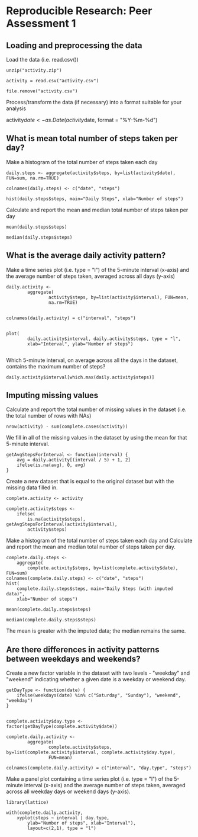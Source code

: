 # Reproducible Research: Peer Assessment 1


## Loading and preprocessing the data


 Load the data (i.e. read.csv())
 
```{r}
unzip("activity.zip")

activity = read.csv("activity.csv")

file.remove("activity.csv")
```


Process/transform the data (if necessary) into a format suitable for your analysis


activity$date <- as.Date(activity$date, format = "%Y-%m-%d")


## What is mean total number of steps taken per day?

 Make a histogram of the total number of steps taken each day

```{r}
daily.steps <- aggregate(activity$steps, by=list(activity$date), FUN=sum, na.rm=TRUE)

colnames(daily.steps) <- c("date", "steps")

hist(daily.steps$steps, main="Daily Steps", xlab="Number of steps")
```

Calculate and report the mean and median total number of steps taken per day
```{r}
mean(daily.steps$steps)
```

```{r}
median(daily.steps$steps)
```


## What is the average daily activity pattern?

Make a time series plot (i.e. type = "l") of the 5-minute interval (x-axis) and the average number of steps taken, averaged across all days (y-axis)

```{r}
daily.activity <- 
        aggregate(
                activity$steps, by=list(activity$interval), FUN=mean, 
                na.rm=TRUE)
                
                
colnames(daily.activity) = c("interval", "steps")


plot(
        daily.activity$interval, daily.activity$steps, type = "l", 
        xlab="Interval", ylab="Number of steps")
        
 ```       
        
        
        
        
Which 5-minute interval, on average across all the days in the dataset, contains the maximum number of steps?

```{r}
daily.activity$interval[which.max(daily.activity$steps)]
```

## Imputing missing values


Calculate and report the total number of missing values in the dataset (i.e. the total number of rows with NAs)

```{r}
nrow(activity) - sum(complete.cases(activity))
```
We fill in all of the missing values in the dataset by using the mean for that 5-minute interval.

```{r}
getAvgStepsForInterval <- function(interval) {
    avg = daily.activity[(interval / 5) + 1, 2]
    ifelse(is.na(avg), 0, avg)
}
```

Create a new dataset that is equal to the original dataset but with the missing data filled in.
```{r}
complete.activity <- activity

complete.activity$steps <- 
    ifelse(
        is.na(activity$steps), getAvgStepsForInterval(activity$interval), 
        activity$steps)
```        
Make a histogram of the total number of steps taken each day and Calculate and report the mean and median total number of steps taken per day.

```{r}
complete.daily.steps <- 
    aggregate(
        complete.activity$steps, by=list(complete.activity$date), FUN=sum)
colnames(complete.daily.steps) <- c("date", "steps")
hist(
    complete.daily.steps$steps, main="Daily Steps (with imputed data)", 
    xlab="Number of steps")
    
mean(complete.daily.steps$steps)

median(complete.daily.steps$steps)
```

The mean is greater with the imputed data; the median remains the same.


## Are there differences in activity patterns between weekdays and weekends?

Create a new factor variable in the dataset with two levels - "weekday" and "weekend" indicating whether a given date is a weekday or weekend day.

```{r}
getDayType <- function(date) {
    ifelse(weekdays(date) %in% c("Saturday", "Sunday"), "weekend", "weekday")
}


complete.activity$day.type <- factor(getDayType(complete.activity$date))

complete.daily.activity <- 
        aggregate(
                complete.activity$steps, by=list(complete.activity$interval, complete.activity$day.type), 
                FUN=mean)
                
colnames(complete.daily.activity) = c("interval", "day.type", "steps")
```

Make a panel plot containing a time series plot (i.e. type = "l") of the 5-minute interval (x-axis) and the average number of steps taken, averaged across all weekday days or weekend days (y-axis).

```{r}
library(lattice) 

with(complete.daily.activity, 
    xyplot(steps ~ interval | day.type, 
        ylab="Number of steps", xlab="Interval"), 
        layout=c(2,1), type = "l")
```
